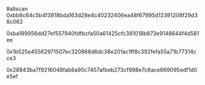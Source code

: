 #allscan
0xbb8c64c5b4f3918bda163d28e4c40232406ea48f67995d12391208f29d38c062

0xba189956dd27ef557940fdfbcfa50a61425cfc381018b873e9148644f4d581ee

0x1b525e45562971507ec320868d6dc38e201ac1ff8c392fefa55a71b77314cce3

0x28843ba7f9216048fab8a90c7457afbeb273cf998e7c6ace669095edf1d0e5ef
